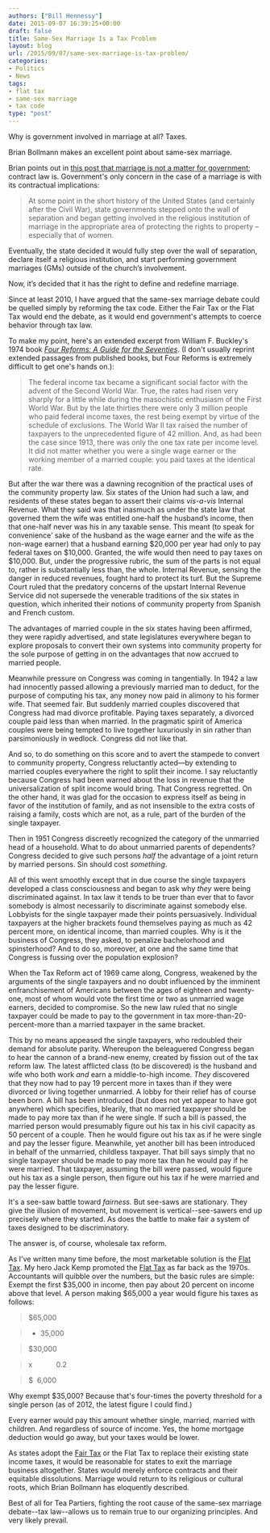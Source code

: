 ```yaml
---
authors: ["Bill Hennessy"]
date: 2015-09-07 16:39:25+00:00
draft: false
title: Same-Sex Marriage Is a Tax Problem
layout: blog
url: /2015/09/07/same-sex-marriage-is-tax-problem/
categories:
- Politics
- News
tags:
- flat tax
- same-sex marriage
- tax code
type: "post"
---
```


Why is government involved in marriage at all? Taxes.

Brian Bollmann makes an excellent point about same-sex marriage.

Brian points out in [this post that marriage is not a matter for government](https://rockinconservative.com/2015/09/07/kim-davis-opportunity-to-win-for-separation-of-church-and-state/); contract law is. Government's only concern in the case of a marriage is with its contractual implications:



> At some point in the short history of the United States (and certainly after the Civil War), state governments stepped onto the wall of separation and began getting involved in the religious institution of marriage in the appropriate area of protecting the rights to property – especially that of women.

Eventually, the state decided it would fully step over the wall of separation, declare itself a religious institution, and start performing government marriages (GMs) outside of the church’s involvement.

Now, it’s decided that it has the right to define and redefine marriage.



Since at least 2010, I have argued that the same-sex marriage debate could be quelled simply by reforming the tax code. Either the Fair Tax or the Flat Tax would end the debate, as it would end government's attempts to coerce behavior through tax law.

To make my point, here's an extended excerpt from William F. Buckley's 1974 book [_Four Reforms: A Guide for the Seventies_](https://amzn.to/1PXg4e2). (I don't usually reprint extended passages from published books, but Four Reforms is extremely difficult to get one's hands on.):



> The federal income tax became a significant social factor with the advent of the Second World War. True, the rates had risen very sharply for a little while during the masochistic enthusiasm of the First World War. But by the late thirties there were only 3 million people who paid federal income taxes, the rest being exempt by virtue of the schedule of exclusions. The World War II tax raised the number of taxpayers to the unprecedented figure of 42 million. And, as had been the case since 1913, there was only the one tax rate per income level. It did not matter whether you were a single wage earner or the working member of a married couple: you paid taxes at the identical rate.

But after the war there was a dawning recognition of the practical uses of the community property law. Six states of the Union had such a law, and residents of these states began to assert their claims _vis-a-vis_ Internal Revenue. What they said was that inasmuch as under the state law that governed them the wife was entitled one-half the husband’s income, then that one-half never was his in any taxable sense. This meant (to speak for convenience’ sake of the husband as the wage earner and the wife as the non-wage earner) that a husband earning $20,000 per year had only to pay federal taxes on $10,000. Granted, the wife would then need to pay taxes on $10,000. But, under the progressive rubric, the sum of the parts is not equal to, rather is substantially less than, the whole. Internal Revenue, sensing the danger in reduced revenues, fought hard to protect its turf. But the Supreme Court ruled that the predatory concerns of the upstart Internal Revenue Service did not supersede the venerable traditions of the six states in question, which inherited their notions of community property from Spanish and French custom.

The advantages of married couple in the six states having been affirmed, they were rapidly advertised, and state legislatures everywhere began to explore proposals to convert their own systems into community property for the sole purpose of getting in on the advantages that now accrued to married people.

Meanwhile pressure on Congress was coming in tangentially. In 1942 a law had innocently passed allowing a previously married man to deduct, for the purpose of computing his tax, any money now paid in alimony to his former wife. That seemed fair. But suddenly married couples discovered that Congress had mad divorce profitable. Paying taxes separately, a divorced couple paid less than when married. In the pragmatic spirit of America couples were being tempted to live together luxuriously in sin rather than parsimoniously in wedlock. Congress did not like that.

And so, to do something on this score and to avert the stampede to convert to community property, Congress reluctantly acted—by extending to married couples everywhere the right to split their income. I say reluctantly because Congress had been warned about the loss in revenue that the universalization of split income would bring. That Congress regretted. On the other hand, it was glad for the occasion to express itself as being in favor of the institution of family, and as not insensible to the extra costs of raising a family, costs which are not, as a rule, part of the burden of the single taxpayer.

Then in 1951 Congress discreetly recognized the category of the unmarried head of a household. What to do about unmarried parents of dependents? Congress decided to give such persons _half_ the advantage of a joint return by married persons. Sin should cost _something_.

All of this went smoothly except that in due course the single taxpayers developed a class consciousness and began to ask why _they_ were being discriminated against. In tax law it tends to be truer than ever that to favor somebody is almost necessarily to discriminate against somebody else. Lobbyists for the single taxpayer made their points persuasively. Individual taxpayers at the higher brackets found themselves paying as much as 42 percent more, on identical income, than married couples. Why is it the business of Congress, they asked, to penalize bachelorhood and spinsterhood? And to do so, moreover, at one and the same time that Congress is fussing over the population explosion?

When the Tax Reform act of 1969 came along, Congress, weakened by the arguments of the single taxpayers and no doubt influenced by the imminent enfranchisement of Americans between the ages of eighteen and twenty-one, most of whom would vote the first time or two as unmarried wage earners, decided to compromise. So the new law ruled that no single taxpayer could be made to pay to the government in tax more-than-20-percent-more than a married taxpayer in the same bracket.

This by no means appeased the single taxpayers, who redoubled their demand for absolute parity. Whereupon the beleaguered Congress began to hear the cannon of a brand-new enemy, created by fission out of the tax reform law. The latest afflicted class (to be discovered) is the husband and wife who both work _and_ earn a middle-to-high income. _They_ discovered that they now had to pay 19 percent more in taxes than if they were divorced or living together unmarried. A lobby for their relief has of course been born. A bill has been introduced (but does not yet appear to have got anywhere) which specifies, blearily, that no married taxpayer should be made to pay more tax than if he were single. If such a bill is passed, the married person would presumably figure out his tax in his civil capacity as 50 percent of a couple. Then he would figure out his tax as if he were single and pay the lesser figure. Meanwhile, yet another bill has been introduced in behalf of the unmarried, childless taxpayer. That bill says simply that no single taxpayer should be made to pay more tax than he would pay if he were married. That taxpayer, assuming the bill were passed, would figure out his tax as a single person, then figure out his tax if he were married and pay the lesser figure.



It's a see-saw battle toward _fairness._ But see-saws are stationary. They give the illusion of movement, but movement is vertical--see-sawers end up precisely where they started. As does the battle to make fair a system of taxes designed to be discriminatory.

The answer is, of course, wholesale tax reform.

As I've written many time before, the most marketable solution is the [Flat Tax](https://hennessysview.com/2013/01/02/our-tax-code-the-fustercluck-from-which-everything-rancid-crawls/). My hero Jack Kemp promoted the [Flat Tax](https://www.heritage.org/research/reports/2011/12/the-new-flat-tax-easy-as-one-two-three) as far back as the 1970s. Accountants will quibble over the numbers, but the basic rules are simple: Exempt the first $35,000 in income, then pay about 20 percent on income above that level. A person making $65,000 a year would figure his taxes as follows:



> 

> 
> $65,000
> 
> 

> 
> - 35,000
> 
> 

> 
> $30,000
> 
> 

> 
> x            0.2 
> 
> 

> 
> $  6,000
> 
> 



Why exempt $35,000? Because that's four-times the poverty threshold for a single person (as of 2012, the latest figure I could find.)

Every earner would pay this amount whether single, married, married with children. And regardless of source of income. Yes, the home mortgage deduction would go away, but your taxes would be lower.

As states adopt the [Fair Tax](https://fairtax.org/) or the Flat Tax to replace their existing state income taxes, it would be reasonable for states to exit the marriage business altogether. States would merely enforce contracts and their equitable dissolutions. Marriage would return to its religious or cultural roots, which Brian Bollmann has eloquently described.

Best of all for Tea Partiers, fighting the root cause of the same-sex marriage debate--tax law--allows us to remain true to our organizing principles. And very likely prevail.
